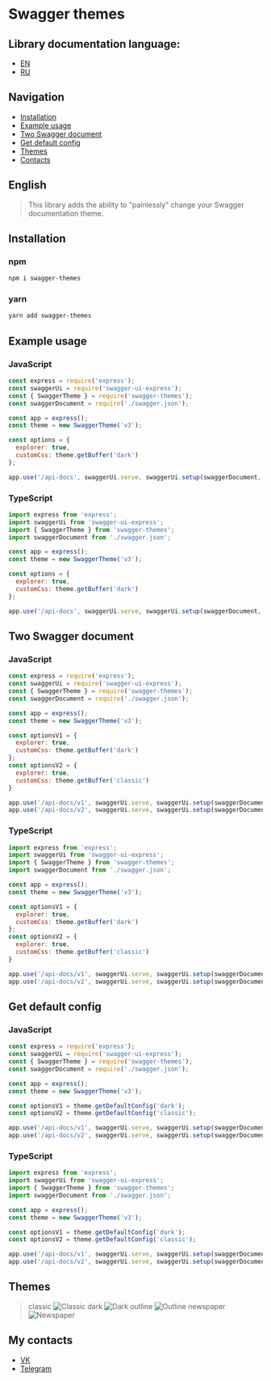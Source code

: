 # Swagger themes

## Library documentation language:
  * [EN](#english)
  * [RU](./docs/ru.md)

## Navigation
  * [Installation](#installation)
  * [Example usage](#example-usage)
  * [Two Swagger document](#two-swagger-document)
  * [Get default config](#get-default-config)
  * [Themes](#themes)
  * [Contacts](#my-contacts)

## English
> This library adds the ability to "painlessly" change your Swagger documentation theme.

## Installation
### npm
```bash
npm i swagger-themes
```
### yarn
```bash
yarn add swagger-themes
```

## Example usage
### JavaScript
```js
const express = require('express');
const swaggerUi = require('swagger-ui-express');
const { SwaggerTheme } = require('swagger-themes');
const swaggerDocument = require('./swagger.json');

const app = express();
const theme = new SwaggerTheme('v3');

const options = {
  explorer: true,
  customCss: theme.getBuffer('dark')
};

app.use('/api-docs', swaggerUi.serve, swaggerUi.setup(swaggerDocument, options));
```

### TypeScript
```js
import express from 'express';
import swaggerUi from 'swagger-ui-express';
import { SwaggerTheme } from 'swagger-themes';
import swaggerDocument from './swagger.json';

const app = express();
const theme = new SwaggerTheme('v3');

const options = {
  explorer: true,
  customCss: theme.getBuffer('dark')
};

app.use('/api-docs', swaggerUi.serve, swaggerUi.setup(swaggerDocument, options));
```

## Two Swagger document
### JavaScript
```js
const express = require('express');
const swaggerUi = require('swagger-ui-express');
const { SwaggerTheme } = require('swagger-themes');
const swaggerDocument = require('./swagger.json');

const app = express();
const theme = new SwaggerTheme('v3');

const optionsV1 = {
  explorer: true,
  customCss: theme.getBuffer('dark')
};
const optionsV2 = {
  explorer: true,
  customCss: theme.getBuffer('classic')
}

app.use('/api-docs/v1', swaggerUi.serve, swaggerUi.setup(swaggerDocument, optionsV1)); // Dark theme documentation
app.use('/api-docs/v2', swaggerUi.serve, swaggerUi.setup(swaggerDocument, optionsV2)); // Classic theme documentation
```

### TypeScript
```js
import express from 'express';
import swaggerUi from 'swagger-ui-express';
import { SwaggerTheme } from 'swagger-themes';
import swaggerDocument from './swagger.json';

const app = express();
const theme = new SwaggerTheme('v3');

const optionsV1 = {
  explorer: true,
  customCss: theme.getBuffer('dark')
};
const optionsV2 = {
  explorer: true,
  customCss: theme.getBuffer('classic')
}

app.use('/api-docs/v1', swaggerUi.serve, swaggerUi.setup(swaggerDocument, optionsV1)); // Dark theme documentation
app.use('/api-docs/v2', swaggerUi.serve, swaggerUi.setup(swaggerDocument, optionsV2)); // Classic theme documentation
```

## Get default config
### JavaScript
```js
const express = require('express');
const swaggerUi = require('swagger-ui-express');
const { SwaggerTheme } = require('swagger-themes');
const swaggerDocument = require('./swagger.json');

const app = express();
const theme = new SwaggerTheme('v3');

const optionsV1 = theme.getDefaultConfig('dark');
const optionsV2 = theme.getDefaultConfig('classic');

app.use('/api-docs/v1', swaggerUi.serve, swaggerUi.setup(swaggerDocument, optionsV1)); // Dark theme documentation
app.use('/api-docs/v2', swaggerUi.serve, swaggerUi.setup(swaggerDocument, optionsV2)); // Classic theme documentation
```

### TypeScript
```js
import express from 'express';
import swaggerUi from 'swagger-ui-express';
import { SwaggerTheme } from 'swagger-themes';
import swaggerDocument from './swagger.json';

const app = express();
const theme = new SwaggerTheme('v3');

const optionsV1 = theme.getDefaultConfig('dark');
const optionsV2 = theme.getDefaultConfig('classic');

app.use('/api-docs/v1', swaggerUi.serve, swaggerUi.setup(swaggerDocument, optionsV1)); // Dark theme documentation
app.use('/api-docs/v2', swaggerUi.serve, swaggerUi.setup(swaggerDocument, optionsV2)); // Classic theme documentation
```

## Themes
> classic
![Classic](./screenshots/classic.jpeg)
> dark
![Dark](./screenshots/dark.jpeg)
> outline
![Outline](./screenshots/outline.jpeg)
> newspaper
![Newspaper](./screenshots/newspaper.jpeg)

## My contacts
  * [VK](https://vk.com/ilya_mixaltik)
  * [Telegram](https://t.me/ilya_mixaltik)